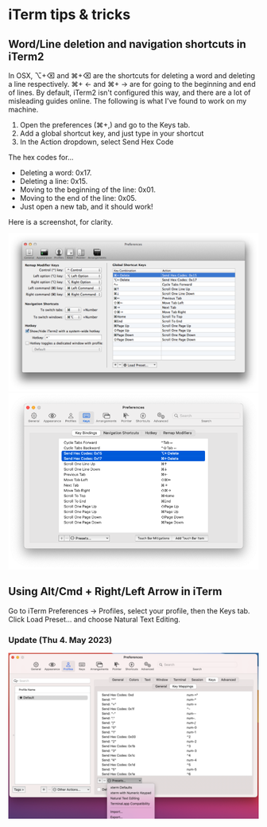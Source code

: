 # iTerm tips & tricks

## Word/Line deletion and navigation shortcuts in iTerm2

In OSX, ⌥+⌫ and ⌘+⌫ are the shortcuts for deleting a word and deleting a line respectively. ⌘+ ← and ⌘+ → are for going to the beginning and end of lines. By default, iTerm2 isn't configured this way, and there are a lot of misleading guides online. The following is what I've found to work on my machine.

1. Open the preferences (⌘+,) and go to the Keys tab.
2. Add a global shortcut key, and just type in your shortcut
3. In the Action dropdown, select Send Hex Code


The hex codes for...

- Deleting a word: 0x17.
- Deleting a line: 0x15.
- Moving to the beginning of the line: 0x01.
- Moving to the end of the line: 0x05.
- Just open a new tab, and it should work!

Here is a screenshot, for clarity.

![picture alt](https://raw.githubusercontent.com/oleh-polishchuk/tips-and-tricks/master/assets/iterm-tips-%26-tricks__iterm-preferences-screenshot.png "iTerm Preferences")
![picture alt](https://raw.githubusercontent.com/oleh-polishchuk/tips-and-tricks/master/assets/Screenshot%202023-05-04%20at%2009.46.02.png "iTerm Preferences")

## Using Alt/Cmd + Right/Left Arrow in iTerm

Go to iTerm Preferences → Profiles, select your profile, then the Keys tab. Click Load Preset... and choose Natural Text Editing.

### Update (Thu 4. May 2023)

![picture alt](https://raw.githubusercontent.com/oleh-polishchuk/tips-and-tricks/master/assets/iterm-tips-%26-tricks__iterm-preferences-screenshot_2.png "iTerm Preferences")

